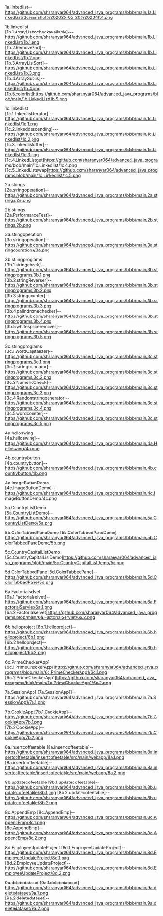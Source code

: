 1a.linkedlist--https://github.com/sharanyar064/advanced_java_programs/blob/main/1a.LinkedList/Screenshot%202025-05-20%20234151.png  

1b.linkedlist  
[1b.1.ArrayListtocheckavailable]---https://github.com/sharanyar064/advanced_java_programs/blob/main/1b.LinkedList/1b.1.png  
[1b.2.Remove2nd]--https://github.com/sharanyar064/advanced_java_programs/blob/main/1b.LinkedList/1b.2.png  
[1b.3.ArrayListSort]--https://github.com/sharanyar064/advanced_java_programs/blob/main/1b.LinkedList/1b.3.png  
[1b.4.ArraySublis]--https://github.com/sharanyar064/advanced_java_programs/blob/main/1b.LinkedList/1b.4.png  
[1b.5.colorlist]https://github.com/sharanyar064/advanced_java_programs/blob/main/1b.LinkedList/1b.5.png

1c.linkedlist  
[1c.1.linkedlistiterator]---https://github.com/sharanyar064/advanced_java_programs/blob/main/1c.Linkedlist/1c.1.png  
[1c.2.linkeddescending]---https://github.com/sharanyar064/advanced_java_programs/blob/main/1c.Linkedlist/1c.2.png  
[1c.3.linkedlistoffer]--https://github.com/sharanyar064/advanced_java_programs/blob/main/1c.Linkedlist/1c.3.png  
[1c.4.LinkedListget]https://github.com/sharanyar064/advanced_java_programs/blob/main/1c.Linkedlist/1c.4.png  
[1c.5.LinkedListswap]https://github.com/sharanyar064/advanced_java_programs/blob/main/1c.Linkedlist/1c.5.png  

2a.strings  
[2a.stringoperation]--https://github.com/sharanyar064/advanced_java_programs/blob/main/2a.strings/2a.png  

2b.strings  
[2a.PerformanceTest]--https://github.com/sharanyar064/advanced_java_programs/blob/main/2b.strings/2b.png 

3a.stringoperation  
[3a.stringoperation]--https://github.com/sharanyar064/advanced_java_programs/blob/main/3a.stringoperations/3a.png   


3b.stringprograms  
[3b.1.stringcheck]--https://github.com/sharanyar064/advanced_java_programs/blob/main/3b.stringprograms/3b.1.png  
[3b.2.stringReverser]--https://github.com/sharanyar064/advanced_java_programs/blob/main/3b.stringprograms/3b.2.png  
[3b.3.stringcounter]--https://github.com/sharanyar064/advanced_java_programs/blob/main/3b.stringprograms/3b.3.png  
[3b.4.palindromechecker]--https://github.com/sharanyar064/advanced_java_programs/blob/main/3b.stringprograms/3b.4.png  
[3b.5.whitespaceremover]--https://github.com/sharanyar064/advanced_java_programs/blob/main/3b.stringprograms/3b.5.png  

3c.stringprograms  
[3c.1.WordCapitalizer]--https://github.com/sharanyar064/advanced_java_programs/blob/main/3c.stringprograms/3c.1.png  
[3c.2.stringtruncator]--https://github.com/sharanyar064/advanced_java_programs/blob/main/3c.stringprograms/3c.2.png  
[3c.3.NumericCheck]--https://github.com/sharanyar064/advanced_java_programs/blob/main/3c.stringprograms/3c.3.png  
[3c.4.Randomstringgenerator]--https://github.com/sharanyar064/advanced_java_programs/blob/main/3c.stringprograms/3c.4.png  
[3c.5.wordcounter]--https://github.com/sharanyar064/advanced_java_programs/blob/main/3c.stringprograms/3c.5.png  


4a.helloswing  
[4a.helloswing]--https://github.com/sharanyar064/advanced_java_programs/blob/main/4a.Helloswing/4a.png  

4b.countrybutton  
[4b.countrybutton]--https://github.com/sharanyar064/advanced_java_programs/blob/main/4b.countrybutton/4b.png  

4c.ImageButtonDemo  
[4c.ImageButtonDemo]--https://github.com/sharanyar064/advanced_java_programs/blob/main/4c.ImageButtonDemo/4c.png  

5a.CountryListDemo  
[5a.CountryListDemo]--https://github.com/sharanyar064/advanced_java_programs/blob/main/5a.CountryListDemo/5a.png  

5b.ColorTabbedPaneDemo
[5b.ColorTabbedPaneDemo]--https://github.com/sharanyar064/advanced_java_programs/blob/main/5b.ColorTabbedPaneDemo/5b.png  

5c.CountryCapitalListDemo  
[5c.CountryCapitalListDemo]https://github.com/sharanyar064/advanced_java_programs/blob/main/5c.CountryCapitalListDemo/5c.png  

5d.ColorTabbedPane
[5d.ColorTabbedPane]--https://github.com/sharanyar064/advanced_java_programs/blob/main/5d.ColorTabbedPane/5d.png  


6a.Factorialselvet  
[6a.1.Factorialselvet]--https://github.com/sharanyar064/advanced_java_programs/blob/main/6a.FactorialServlet/6a.1.png  
[6a.2.Factorialselvet]https://github.com/sharanyar064/advanced_java_programs/blob/main/6a.FactorialServlet/6a.2.png  

6b.helloproject
[6b.1.helloproject]--https://github.com/sharanyar064/advanced_java_programs/blob/main/6b.helloproject/6b.1.png  
[6b.2.helloproject]--https://github.com/sharanyar064/advanced_java_programs/blob/main/6b.helloproject/6b.2.png

6c.PrimeCheckerApp1
[6c.1.PrimeCheckerApp1]https://github.com/sharanyar064/advanced_java_programs/blob/main/6c.PrimeCheckerApp1/6c.1.png
[6c.2.PrimeCheckerApp1]https://github.com/sharanyar064/advanced_java_programs/blob/main/6c.PrimeCheckerApp1/6c.2.png  

7a.SessionApp1
[7a.SessionApp1]--https://github.com/sharanyar064/advanced_java_programs/blob/main/7a.SessionApp1/7a.1.png  

7b.CookieApp
[7b.1.CookieApp]--https://github.com/sharanyar064/advanced_java_programs/blob/main/7b.CookieApp/7b.1.png  
[7b.2.CookieApp]--https://github.com/sharanyar064/advanced_java_programs/blob/main/7b.CookieApp/7b.2.png  

8a.insertcoffeetable
[8a.insertcoffeetable]--https://github.com/sharanyar064/advanced_java_programs/blob/main/8a.insertcoffeetable/insertcofeetable/src/main/webapp/8a.1.png  
[8a.insertcoffeetable]--https://github.com/sharanyar064/advanced_java_programs/blob/main/8a.insertcoffeetable/insertcofeetable/src/main/webapp/8a.2.png  


8b.updatecofeetable
[8b.1.updatecofeetable]--https://github.com/sharanyar064/advanced_java_programs/blob/main/8b.updatecofeetable/8b.1.png
[8b.2.updatecofeetable]--https://github.com/sharanyar064/advanced_java_programs/blob/main/8b.updatecofeetable/8b.2.png  

8c.AppendEmp
[8c.AppendEmp]--https://github.com/sharanyar064/advanced_java_programs/blob/main/8c.AppendEmp/8c.1.png  
[8c.AppendEmp]--https://github.com/sharanyar064/advanced_java_programs/blob/main/8c.AppendEmp/8c.2.png  


8d.EmployeeUpdateProject
[8d.1.EmployeeUpdateProject]--https://github.com/sharanyar064/advanced_java_programs/blob/main/8d.EmployeeUpdateProject/8d.1.png  
[8d.2.EmployeeUpdateProject]--https://github.com/sharanyar064/advanced_java_programs/blob/main/8d.EmployeeUpdateProject/8d.2.png  

9a.deletedataset
[9a.1.deletedataset]--https://github.com/sharanyar064/advanced_java_programs/blob/main/9a.deletedataset/9a.1.png  
[9a.2.deletedataset]--https://github.com/sharanyar064/advanced_java_programs/blob/main/9a.deletedataset/9a.2.png  







